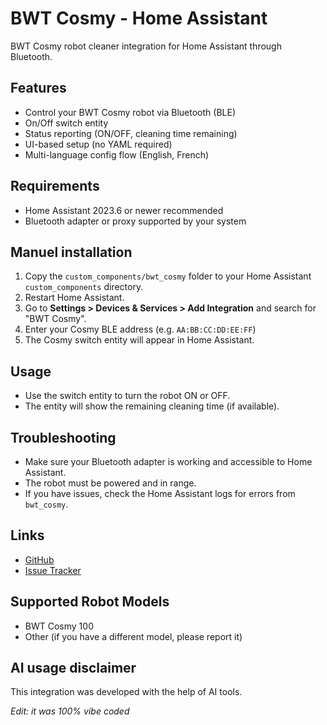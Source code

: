 # BWT Cosmy - Home Assistant
BWT Cosmy robot cleaner integration for Home Assistant through Bluetooth.

## Features
- Control your BWT Cosmy robot via Bluetooth (BLE)
- On/Off switch entity
- Status reporting (ON/OFF, cleaning time remaining)
- UI-based setup (no YAML required)
- Multi-language config flow (English, French)

## Requirements
- Home Assistant 2023.6 or newer recommended
- Bluetooth adapter or proxy supported by your system

## Manuel installation
1. Copy the `custom_components/bwt_cosmy` folder to your Home Assistant `custom_components` directory.
2. Restart Home Assistant.
3. Go to **Settings > Devices & Services > Add Integration** and search for "BWT Cosmy".
4. Enter your Cosmy BLE address (e.g. `AA:BB:CC:DD:EE:FF`)
5. The Cosmy switch entity will appear in Home Assistant.

## Usage
- Use the switch entity to turn the robot ON or OFF.
- The entity will show the remaining cleaning time (if available).

## Troubleshooting
- Make sure your Bluetooth adapter is working and accessible to Home Assistant.
- The robot must be powered and in range.
- If you have issues, check the Home Assistant logs for errors from `bwt_cosmy`.

## Links
- [GitHub](https://github.com/Hyrla/integration_bwt_cosmy_ha)
- [Issue Tracker](https://github.com/Hyrla/integration_bwt_cosmy_ha/issues)

## Supported Robot Models
- BWT Cosmy 100
- Other (if you have a different model, please report it)

## AI usage disclaimer
This integration was developed with the help of AI tools.

*Edit: it was 100% vibe coded*